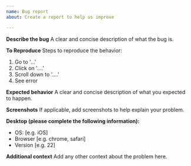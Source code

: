 ```yaml
---
name: Bug report
about: Create a report to help us improve

---
```


**Describe the bug**
A clear and concise description of what the bug is.     
    
**To Reproduce**
Steps to reproduce the behavior:
1. Go to '...'
2. Click on '....'
3. Scroll down to '....'
4. See error

**Expected behavior**
A clear and concise description of what you expected to happen.

**Screenshots**
If applicable, add screenshots to help explain your problem.

**Desktop (please complete the following information):**
 - OS: [e.g. iOS]
 - Browser [e.g. chrome, safari]      
 - Version [e.g. 22]

**Additional context**
Add any other context about the problem here.
